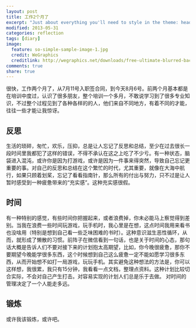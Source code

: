 ```yaml
---
layout: post
title: 工作2个月了
excerpt: "Just about everything you'll need to style in the theme: headings, paragraphs, blockquotes, tables, code blocks, and more."
modified: 2013-05-31
categories: reflection
tags: [diary]
image:
  feature: so-simple-sample-image-1.jpg
  credit: WeGraphics
  creditlink: http://wegraphics.net/downloads/free-ultimate-blurred-background-pack/
comments: true
share: true
---
```


很快，工作两个月了，从7月11号入职签合同，到今天8月6号。前两个月基本都是在培训中度过，认识了很多朋友，整个培训一个多月，不敢说学习到了很多专业知识，不过整个过程见到了各种各样的的人，他们来自不同地方，有着不同的才能，往往一些才能让我惊讶。
    


## 反思

    
生活的琐碎，匆忙，欢乐，压抑，总是让人忘记了反思和总结，至少在过去很长一段时间里我都犯了这样的错误，不得不承认在这之上吃了不少亏。有一种状态，脑袋进入混沌，或许你是因为打游戏，或许是因为一件事来得突然，导致自己忘记更重要的事。对自己的反思和总结在这个繁忙的时代，尤其重要，就像在大海中航行，如果只顾着划桨，忘记了看看指南针，那么所有的付出与努力，只不过是让人暂时感受到一种疲惫带来的“充实感”。这种充实感很假。
     

## 时间
        
有一种特别的感觉，有些时间你把握起来，或者浪费掉，你未必能马上察觉得到差别。当我在浪费一些时间玩游戏，玩手机时，我心里是在想，这点时间我用来看书也没啥用（特别是想到自己看一些乏味困难的书时）。这种意识滋生恶性循环，从而，就形成了懒散的习惯。前阵子在微信看到一句话，也是关于时间的心态，那句话大概是告诉人们不要对接下来的计划抱太高期望，比如，你今晚很疲惫，那你不要期望今晚能学很多东西，这个时候想到自己这么疲惫一定不能如愿学习很多东西，从而开始想不如打一局游戏，玩玩手机。其实避免这种想法的方法是，你可以这样想，我很累，我只有15分钟，我看看一点文档，整理点资料。这种计划比较切合实际，不会对自己产生打击。对容易实现的计划人们总是乐于去做。
对时间的管理决定了一个人能走多远。
    
## 锻炼
    
或许我该锻炼，或许吧。